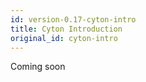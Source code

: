 ```yaml
---
id: version-0.17-cyton-intro
title: Cyton Introduction
original_id: cyton-intro
---
```


Coming soon
